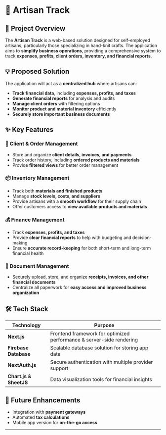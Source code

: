 # 📌 Artisan Track
## 🎯 **Project Overview**  
The **Artisan Track** is a web-based solution designed for self-employed artisans, particularly those specializing in hand-knit crafts. The application aims to **simplify business operations**, providing a comprehensive system to track **expenses, profits, client orders, inventory, and financial reports**.  


## 💡 **Proposed Solution**  
The application will act as a **centralized hub** where artisans can:  
- **Track financial data**, including **expenses, profits, and taxes**  
- **Generate financial reports** for analysis and audits  
- **Manage client orders** with filtering options  
- **Monitor product and material inventory** efficiently  
- **Securely store important business documents**  

## ✨ **Key Features**  

### 🛒 **Client & Order Management**  
- Store and organize **client details, invoices, and payments**  
- Track order history, including **ordered products and materials**  
- Provide **filtered views** for better order management  

### 📦 **Inventory Management**  
- Track both **materials and finished products**  
- Manage **stock levels, costs, and suppliers**  
- Provide artisans with a **smooth workflow** for their supply chain  
- Offer customers access to **view available products and materials**  

### 💰 **Finance Management**  
- Track **expenses, profits, and taxes**  
- Provide **clear financial reports** to help with budgeting and decision-making  
- Ensure **accurate record-keeping** for both short-term and long-term financial health  

### 📑 **Document Management**  
- Securely upload, store, and organize **receipts, invoices, and other financial documents**  
- Centralize all paperwork for **easy access and improved business organization**  

## 🛠️ **Tech Stack**  

| **Technology**  | **Purpose**  |  
|----------------|-------------|  
| **Next.js**  | Frontend framework for optimized performance & server-side rendering  |  
| **Firebase Database**  | Scalable database solution for storing app data  |  
| **NextAuth.js**  | Secure authentication with multiple provider support  |  
| **Chart.js & SheetJS**  | Data visualization tools for financial insights  |  

## 🚀 **Future Enhancements**  
- Integration with **payment gateways**  
- Automated **tax calculations**  
- Mobile app version for **on-the-go access**  

---
